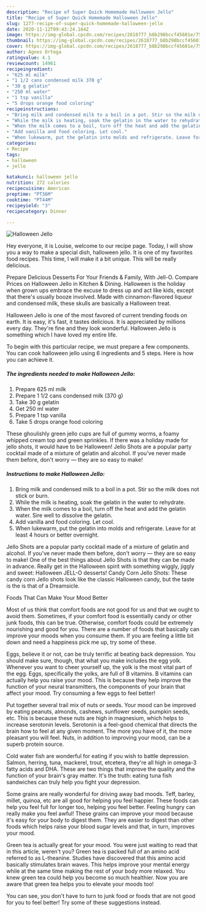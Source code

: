 ```yaml
---
description: "Recipe of Super Quick Homemade Halloween Jello"
title: "Recipe of Super Quick Homemade Halloween Jello"
slug: 1277-recipe-of-super-quick-homemade-halloween-jello
date: 2020-11-12T09:43:24.164Z
image: https://img-global.cpcdn.com/recipes/2618777_b8b298bccf45601e/751x532cq70/halloween-jello-recipe-main-photo.jpg
thumbnail: https://img-global.cpcdn.com/recipes/2618777_b8b298bccf45601e/751x532cq70/halloween-jello-recipe-main-photo.jpg
cover: https://img-global.cpcdn.com/recipes/2618777_b8b298bccf45601e/751x532cq70/halloween-jello-recipe-main-photo.jpg
author: Agnes Ortega
ratingvalue: 4.1
reviewcount: 14961
recipeingredient:
- "625 ml milk"
- "1 1/2 cans condensed milk 370 g"
- "30 g gelatin"
- "250 ml water"
- "1 tsp vanilla"
- "5 drops orange food coloring"
recipeinstructions:
- "Bring milk and condensed milk to a boil in a pot. Stir so the milk does not stick or burn."
- "While the milk is heating, soak the gelatin in the water to rehydrate."
- "When the milk comes to a boil, turn off the heat and add the gelatin water. Sire well to dissolve the gelatin."
- "Add vanilla and food coloring. Let cool."
- "When lukewarm, put the gelatin into molds and refrigerate. Leave for at least 4 hours or better overnight."
categories:
- Recipe
tags:
- halloween
- jello

katakunci: halloween jello 
nutrition: 272 calories
recipecuisine: American
preptime: "PT36M"
cooktime: "PT44M"
recipeyield: "3"
recipecategory: Dinner

---
```



![Halloween Jello](https://img-global.cpcdn.com/recipes/2618777_b8b298bccf45601e/751x532cq70/halloween-jello-recipe-main-photo.jpg)

Hey everyone, it is Louise, welcome to our recipe page. Today, I will show you a way to make a special dish, halloween jello. It is one of my favorites food recipes. This time, I will make it a bit unique. This will be really delicious.

Prepare Delicious Desserts For Your Friends &amp; Family, With Jell-O. Compare Prices on Halloween Jello in Kitchen &amp; Dining. Halloween is the holiday when grown ups embrace the excuse to dress up and act like kids, except that there&#39;s usually booze involved. Made with cinnamon-flavored liqueur and condensed milk, these skulls are basically a Halloween treat.

Halloween Jello is one of the most favored of current trending foods on earth. It is easy, it's fast, it tastes delicious. It is appreciated by millions every day. They're fine and they look wonderful. Halloween Jello is something which I have loved my entire life.


To begin with this particular recipe, we must prepare a few components. You can cook halloween jello using 6 ingredients and 5 steps. Here is how you can achieve it.

<!--inarticleads1-->

##### The ingredients needed to make Halloween Jello:

1. Prepare 625 ml milk
1. Prepare 1 1/2 cans condensed milk (370 g)
1. Take 30 g gelatin
1. Get 250 ml water
1. Prepare 1 tsp vanilla
1. Take 5 drops orange food coloring


These ghoulishly green jello cups are full of gummy worms, a foamy whipped cream top and green sprinkles. If there was a holiday made for jello shots, it would have to be Halloween! Jello Shots are a popular party cocktail made of a mixture of gelatin and alcohol. If you&#39;ve never made them before, don&#39;t worry — they are so easy to make! 

<!--inarticleads2-->

##### Instructions to make Halloween Jello:

1. Bring milk and condensed milk to a boil in a pot. Stir so the milk does not stick or burn.
1. While the milk is heating, soak the gelatin in the water to rehydrate.
1. When the milk comes to a boil, turn off the heat and add the gelatin water. Sire well to dissolve the gelatin.
1. Add vanilla and food coloring. Let cool.
1. When lukewarm, put the gelatin into molds and refrigerate. Leave for at least 4 hours or better overnight.


Jello Shots are a popular party cocktail made of a mixture of gelatin and alcohol. If you&#39;ve never made them before, don&#39;t worry — they are so easy to make! One of the best things about Jello Shots is that they can be made in advance. Really get in the Halloween spirit with something wiggly, jiggly and sweet: Halloween JELL-O desserts! Candy Corn Jello Shots: These candy corn Jello shots look like the classic Halloween candy, but the taste is the is that of a Dreamsicle. 

Foods That Can Make Your Mood Better


Most of us think that comfort foods are not good for us and that we ought to avoid them. Sometimes, if your comfort food is essentially candy or other junk foods, this can be true. Otherwise, comfort foods could be extremely nourishing and good for you. There are a number of foods that basically can improve your moods when you consume them. If you are feeling a little bit down and need a happiness pick me up, try some of these.

Eggs, believe it or not, can be truly terrific at beating back depression. You should make sure, though, that what you make includes the egg yolk. Whenever you want to cheer yourself up, the yolk is the most vital part of the egg. Eggs, specifically the yolks, are full of B vitamins. B vitamins can actually help you raise your mood. This is because they help improve the function of your neural transmitters, the components of your brain that affect your mood. Try consuming a few eggs to feel better!

Put together several trail mix of nuts or seeds. Your mood can be improved by eating peanuts, almonds, cashews, sunflower seeds, pumpkin seeds, etc. This is because these nuts are high in magnesium, which helps to increase serotonin levels. Serotonin is a feel-good chemical that directs the brain how to feel at any given moment. The more you have of it, the more pleasant you will feel. Nuts, in addition to improving your mood, can be a superb protein source.

Cold water fish are wonderful for eating if you wish to battle depression. Salmon, herring, tuna, mackerel, trout, etcetera, they're all high in omega-3 fatty acids and DHA. These are two things that improve the quality and the function of your brain's gray matter. It's the truth: eating tuna fish sandwiches can truly help you fight your depression. 

Some grains are really wonderful for driving away bad moods. Teff, barley, millet, quinoa, etc are all good for helping you feel happier. These foods can help you feel full for longer too, helping you feel better. Feeling hungry can really make you feel awful! These grains can improve your mood because it's easy for your body to digest them. They are easier to digest than other foods which helps raise your blood sugar levels and that, in turn, improves your mood.

Green tea is actually great for your mood. You were just waiting to read that in this article, weren't you? Green tea is packed full of an amino acid referred to as L-theanine. Studies have discovered that this amino acid basically stimulates brain waves. This helps improve your mental energy while at the same time making the rest of your body more relaxed. You knew green tea could help you become so much healthier. Now you are aware that green tea helps you to elevate your moods too!

You can see, you don't have to turn to junk food or foods that are not good for you to feel better! Try  some  of  these  suggestions  instead.

